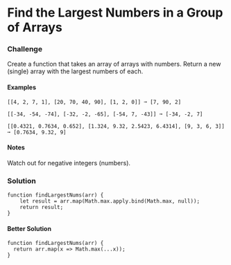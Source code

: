 # Find the Largest Numbers in a Group of Arrays

### Challenge

Create a function that takes an array of arrays with numbers. Return a new (single) array with the largest numbers of each.
#### Examples
```
[[4, 2, 7, 1], [20, 70, 40, 90], [1, 2, 0]] ➞ [7, 90, 2]

[[-34, -54, -74], [-32, -2, -65], [-54, 7, -43]] ➞ [-34, -2, 7]

[[0.4321, 0.7634, 0.652], [1.324, 9.32, 2.5423, 6.4314], [9, 3, 6, 3]] ➞ [0.7634, 9.32, 9]
```

#### Notes
Watch out for negative integers (numbers).

### Solution
```
function findLargestNums(arr) {
	let result = arr.map(Math.max.apply.bind(Math.max, null));
	return result;
}
```

#### Better Solution

```
function findLargestNums(arr) {
  return arr.map(x => Math.max(...x));
}
```